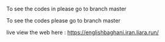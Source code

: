 To see the codes in please go to branch master

To see the codes please go to branch master

live view the web here : https://englishbaghani.iran.liara.run/

